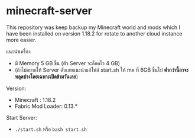 # minecraft-server
This repository was keep backup my Minecraft world and mods which I have been installed on version 1.18.2 for rotate to another cloud instance more easier.

แนะนำเครื่อง
- มี Memory 5 GB ขึ้น (ตัว Server จะล็อคไว 4 GB)
- (ถ้าไม่อยากให้ Server ดับเลยแนะนำแก้ไฟล์ start.sh ให้ mx ที่ 6GB ขึ้นไป **ต่ำกว่านี้อาจะหลุดบ้างโดยเฉพาะเปิดข้ามวันเลย**)

Version:
- Minecraft : 1.18.2
- Fabric Mod Loader: 0.13.*

Start Server:
- `./start.sh` หรือ `bash start.sh`
